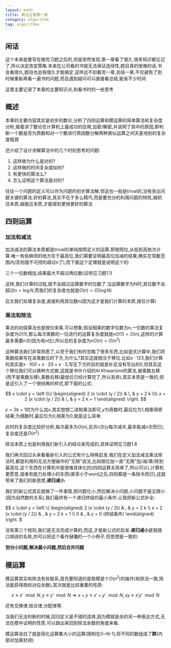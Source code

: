 ```yaml
---
layout: math
title: 算法之美第一章
category: algorithm
tag: algorithms
---
```


## 闲话

这个本来是要写在做完习题之后的,但是突然发现,第一章看了很久,很多知识都忘记了,所以决定改变策略.本来在公司看的书就无法保证连续性,题目真的很难的话,书会看很久,题目也会拖很久才能搞定.这样远不如看完一章,总结一章,不仅避免了到时候重新再看一遍书的问题,而且遇到疑问可以直接看总结,能省不少时间

这里主要记录了本章的主要知识点,和看书时的一些思考

## 概述

本章的主要内容其实是初步的数论,分析了四则运算和模运算的简单算法和复杂度分析,接着讲了数论在计算机上最成功的应用,加密/解密,并说明了其中的原因,即判断一个数是否为质数和对一个数进行质因数分解两种类似运算之间天差地别的复杂度瓶颈

还介绍了设计求解算法中的几个时刻思考的问题:

1. 这样做为什么是对的?
2. 这样做的时间复杂度如何?
2. 有更快的算法么?
3. 怎么证明这个算法是对的?

往往一个问题的定义可以作为问题的初步算法解,但这也一般是trival的,没有突出问题关键的算法.好的算法,其实不在于多么精巧,而是要充分的利用问题的特性,越抓住本质,越接近本质,才能得到更快更好的算法

## 四则运算

### 加法和减法

加法减法的算法本质都是trival的单纯按照定义的运算,即按照位,从低到高依次计算.唯一有些麻烦的地方在于最高位,我们需要证明最高位加减的结果,确实在常数范围内(否则就不可控的超过n了),而下面这个定理就是说明这个的:

三个一位数相加,结果最大不超过两位数(证明见习题1.1)

这样,我们计算的过程,就不会超过运算数字的位数了.当运算数字为N时,其位数不会超过$n = \log N$,而我们的复杂度也就是$O(n) = O(\log N)$

后文我们处理复杂度,直接利用其位数n(因为这才是我们计算的本质,按位计算)

### 乘法和除法

乘法的初级算法也是按位来乘,可以想象,假设相乘的数字位数为n,一位数的乘法复杂度为$O(1)$,那么每次乘数的一位进行的运算复杂度就是$nO(1) = O(n)$,这样的计算最多需要n次(因为有n位),所以总的复杂度为$nO(n) = O(n ^ 2)$

这种算法我们非常熟悉了,以至于我们有时忽略了很多东西,比如竖式计算中,我们将乘数结果写在该乘数位的下方,为什么?其实这就相当于移位.比如$x \cdot 123$,我们计算的其实是$x \cdot 100 + x \cdot 20 + x \cdot 3$,写在下方的目的就是补足没有写出的0,但其实这个移位我们可以换种方式做,这就是书中介绍的Al Khwarizmi的算法,被乘数左移(而不是乘数左移),乘数右移(最低位已经计算完了,所以丢弃),其实本质是一致的,但是这引入了一个很经典的样式,即下面的公式:

$$
x \cdot y = 
\left
\\\{
\begin{aligned}
2 (x \cdot (y / 2)) & \, & y = 2 k \\\\
x + 2 (x \cdot (y / 2)) & \, & y = 2 k + 1
\end{aligned}
\right.
$$

$y = 2 k + 1$时为什么加$x$,其实想想二进制乘法即可,$y$为奇数时,最后位为1,相乘得原结果;为偶数时,最后位为0,相乘为0,就是这么简单.

此时的复杂度比较好分析,每次最多为$O(n)$,总共n次(y每次减半,最多能减n次而已),复杂度还是$O(n ^ 2)$

除法本质上也是利用我们新引入的结论来完成的,具体证明见习题1.8

我们再次回过头来看看新引入的公式有什么特殊启发.我们在定义加法减法乘法除法时,都是利用的无法方便操作的"无限"说法,比如按位加一直"无限"加/减/乘/除到最高位.这个东西在计算机中是很难具体化的(四则运算太简单了,所以可以),计算机更愿意,或者有能力处理小的东西(甚至小于word之后,四则都是一条指令而已),这就带来了我们的新思想,**递归减小**.

我们的新公式其实就做了一件事情,把问题化小,然后解决小问题,小问题不是无限小(因为自然数的关系),我们最终有一个递归终结的最小条件.让我把新公式补全:

$$
x \cdot y = 
\left
\\\{
\begin{aligned}
2 (x \cdot (y / 2)) & \, & y = 2 k \\\\
x + 2 (x \cdot (y / 2)) & \, & y = 2 k + 1 \\\\
0 & \, & y = 0 (终结条件)
\end{aligned}
\right.
$

没有第三个规则,我们是无法完成计算的,而这,才是新公式的启发.**递归减小**是我随口胡说的名称,你可以把这个看作**分治**的一个小例子,但思想是一致的:

**划分小问题,解决最小问题,然后合并问题**

## 模运算

模运算其实和除法有些联系,首先要知道的是取模是个$O(n ^ 2)$的操作(和除法一致,除法能获得商和对应余数),其次就是比较重要的性质:

$$x \equiv x ' \mod N, y \equiv y ' \mod N \Rightarrow x + y \equiv x ' + y ' \mod N, x y \equiv x ' y ' \mod N$$

还有交换律,结合律,分配律等.

当我们无法判断的时候,回归定义是不错的选择,因为模就是余的另一种表达方式,无法在模中证明的性质,可以跳出来回到除法余数的角度来看.

模运算说白了就是简化运算集大小的运算(限制在0~N-1),将不同的数组成了**群**(内部对加乘封闭)

### 










